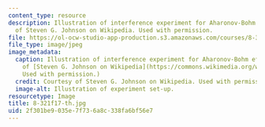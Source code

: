 ```yaml
---
content_type: resource
description: Illustration of interference experiment for Aharonov-Bohm effect. Courtesy
  of Steven G. Johnson on Wikipedia. Used with permission.
file: https://ol-ocw-studio-app-production.s3.amazonaws.com/courses/8-321-quantum-theory-i-fall-2017/2f301be9035e7f736a8c338fa6bf56e7_8-321f17-th.jpg
file_type: image/jpeg
image_metadata:
  caption: Illustration of interference experiment for Aharonov-Bohm effect. (Courtesy
    of [Steven G. Johnson on Wikipedia](https://commons.wikimedia.org/wiki/File%3AAharonov-bohm.png).
    Used with permission.)
  credit: Courtesy of Steven G. Johnson on Wikipedia. Used with permission.
  image-alt: Illustration of experiment set-up.
resourcetype: Image
title: 8-321f17-th.jpg
uid: 2f301be9-035e-7f73-6a8c-338fa6bf56e7
---
```

